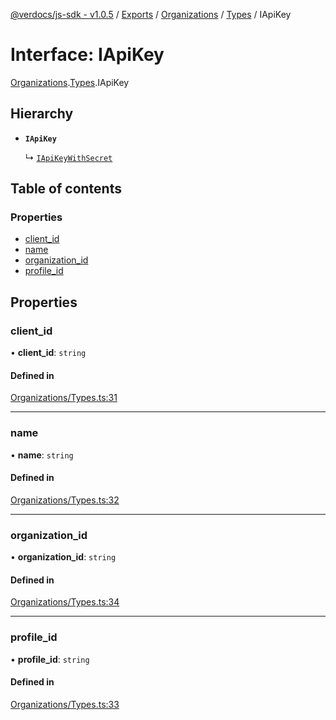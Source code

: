 [@verdocs/js-sdk - v1.0.5](../README.md) / [Exports](../modules.md) / [Organizations](../modules/Organizations.md) / [Types](../modules/Organizations.Types.md) / IApiKey

# Interface: IApiKey

[Organizations](../modules/Organizations.md).[Types](../modules/Organizations.Types.md).IApiKey

## Hierarchy

- **`IApiKey`**

  ↳ [`IApiKeyWithSecret`](Organizations.Types.IApiKeyWithSecret.md)

## Table of contents

### Properties

- [client_id](Organizations.Types.IApiKey.md#client_id)
- [name](Organizations.Types.IApiKey.md#name)
- [organization_id](Organizations.Types.IApiKey.md#organization_id)
- [profile_id](Organizations.Types.IApiKey.md#profile_id)

## Properties

### client\_id

• **client\_id**: `string`

#### Defined in

[Organizations/Types.ts:31](https://github.com/Verdocs/js-sdk/blob/main/src/Organizations/Types.ts#L31)

___

### name

• **name**: `string`

#### Defined in

[Organizations/Types.ts:32](https://github.com/Verdocs/js-sdk/blob/main/src/Organizations/Types.ts#L32)

___

### organization\_id

• **organization\_id**: `string`

#### Defined in

[Organizations/Types.ts:34](https://github.com/Verdocs/js-sdk/blob/main/src/Organizations/Types.ts#L34)

___

### profile\_id

• **profile\_id**: `string`

#### Defined in

[Organizations/Types.ts:33](https://github.com/Verdocs/js-sdk/blob/main/src/Organizations/Types.ts#L33)
